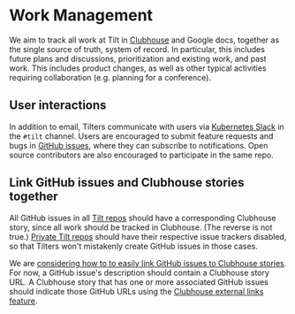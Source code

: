 # Work Management
We aim to track all work at Tilt in [Clubhouse](https://app.clubhouse.io/windmill) and Google docs, together as the single source of truth, system of record. In particular, this includes future plans and discussions, prioritization and existing work, and past work. This includes product changes, as well as other typical activities requiring collaboration (e.g. planning for a conference).

## User interactions
In addition to email, Tilters communicate with users via [Kubernetes Slack](https://slack.k8s.io/) in the `#tilt` channel. Users are encouraged to submit feature requests and bugs in [GitHub issues](https://github.com/windmilleng/tilt/issues), where they can subscribe to notifications. Open source contributors are also encouraged to participate in the same repo.

## Link GitHub issues and Clubhouse stories together
All GitHub issues in all [Tilt repos](https://github.com/windmilleng) should have a corresponding Clubhouse story, since all work should be tracked in Clubhouse. (The reverse is not true.) [Private Tilt repos](https://github.com/windmilleng?type=private) should have their respective issue trackers disabled, so that Tilters won't mistakenly create GitHub issues in those cases.

We are [considering how to to easily link GitHub issues to Clubhouse stories](https://app.clubhouse.io/windmill/story/4692). For now, a GitHub issue's description should contain a Clubhouse story URL. A Clubhouse story that has one or more associated GitHub issues should indicate those GitHub URLs using the [Clubhouse external links feature](https://help.clubhouse.io/hc/en-us/articles/360000272903-Using-the-Zendesk-Integration-and-External-Ticket-Support).
